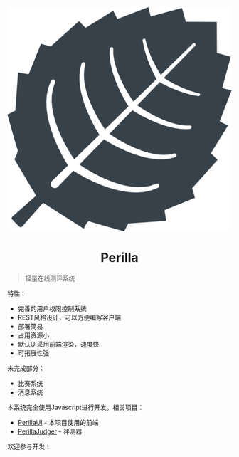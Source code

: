 <div align="center">

![Perilla](../asserts/icon.svg ':size=128x128')

<h1>Perilla</h1>

</div>

> 轻量在线测评系统

特性：
- 完善的用户权限控制系统
- REST风格设计，可以方便编写客户端
- 部署简易
- 占用资源小
- 默认UI采用前端渲染，速度快
- 可拓展性强

未完成部分：
- 比赛系统
- 消息系统

本系统完全使用Javascript进行开发。相关项目：
- [PerillaUI](https://github.com/ZhangZisu/perilla-ui) - 本项目使用的前端
- [PerillaJudger](https://github.com/ZhangZisu/perilla-judger.git) - 评测器

欢迎参与开发！